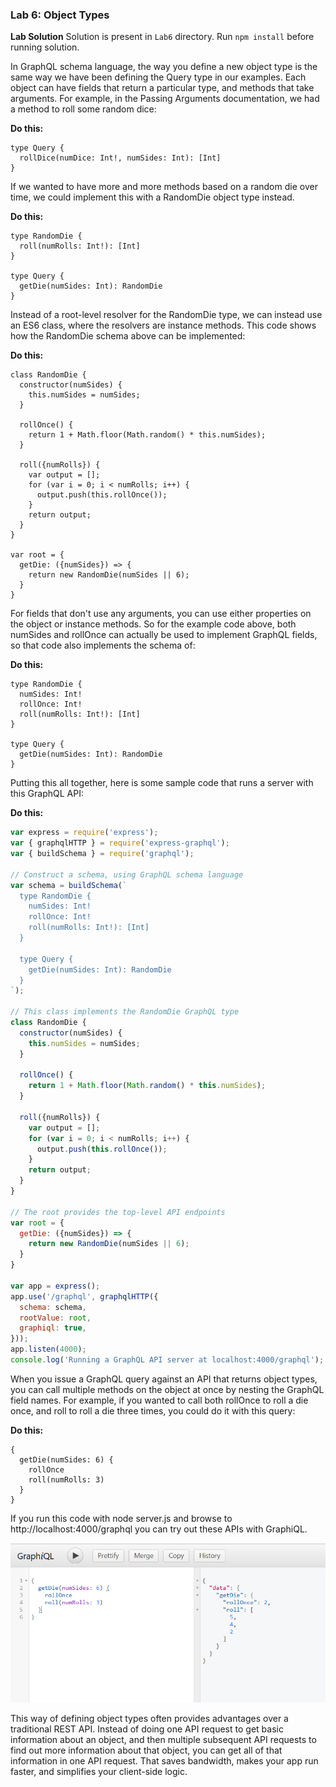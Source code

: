 ﻿### Lab 6:  Object Types

**Lab Solution** Solution is present in `Lab6` directory. Run `npm install` before running solution.

In GraphQL schema language, the way you define a new object type is the same way we have been defining the Query type in our examples. Each object can have fields that return a particular type, and methods that take arguments. For example, in the Passing Arguments documentation, we had a method to roll some random dice:

**Do this:**

```
type Query {
  rollDice(numDice: Int!, numSides: Int): [Int]
}
```

If we wanted to have more and more methods based on a random die over time, we could implement this with a RandomDie object type instead.

**Do this:**

```
type RandomDie {
  roll(numRolls: Int!): [Int]
}

type Query {
  getDie(numSides: Int): RandomDie
}
```

Instead of a root-level resolver for the RandomDie type, we can instead use an ES6 class, where the resolvers are instance methods. This code shows how the RandomDie schema above can be implemented:

**Do this:**

```
class RandomDie {
  constructor(numSides) {
    this.numSides = numSides;
  }

  rollOnce() {
    return 1 + Math.floor(Math.random() * this.numSides);
  }

  roll({numRolls}) {
    var output = [];
    for (var i = 0; i < numRolls; i++) {
      output.push(this.rollOnce());
    }
    return output;
  }
}

var root = {
  getDie: ({numSides}) => {
    return new RandomDie(numSides || 6);
  }
}

```

For fields that don't use any arguments, you can use either properties on the object or instance methods. So for the example code above, both numSides and rollOnce can actually be used to implement GraphQL fields, so that code also implements the schema of:

**Do this:**

```
type RandomDie {
  numSides: Int!
  rollOnce: Int!
  roll(numRolls: Int!): [Int]
}

type Query {
  getDie(numSides: Int): RandomDie
}
```

Putting this all together, here is some sample code that runs a server with this GraphQL API:

**Do this:**

```javascript
var express = require('express');
var { graphqlHTTP } = require('express-graphql');
var { buildSchema } = require('graphql');

// Construct a schema, using GraphQL schema language
var schema = buildSchema(`
  type RandomDie {
    numSides: Int!
    rollOnce: Int!
    roll(numRolls: Int!): [Int]
  }

  type Query {
    getDie(numSides: Int): RandomDie
  }
`);

// This class implements the RandomDie GraphQL type
class RandomDie {
  constructor(numSides) {
    this.numSides = numSides;
  }

  rollOnce() {
    return 1 + Math.floor(Math.random() * this.numSides);
  }

  roll({numRolls}) {
    var output = [];
    for (var i = 0; i < numRolls; i++) {
      output.push(this.rollOnce());
    }
    return output;
  }
}

// The root provides the top-level API endpoints
var root = {
  getDie: ({numSides}) => {
    return new RandomDie(numSides || 6);
  }
}

var app = express();
app.use('/graphql', graphqlHTTP({
  schema: schema,
  rootValue: root,
  graphiql: true,
}));
app.listen(4000);
console.log('Running a GraphQL API server at localhost:4000/graphql');

```

When you issue a GraphQL query against an API that returns object types, you can call multiple methods on the object at once by nesting the GraphQL field names. For example, if you wanted to call both rollOnce to roll a die once, and roll to roll a die three times, you could do it with this query:


**Do this:**

```
{
  getDie(numSides: 6) {
    rollOnce
    roll(numRolls: 3)
  }
}
```

If you run this code with node server.js and browse to http://localhost:4000/graphql you can try out these APIs with GraphiQL.

![](./images/6.png)

This way of defining object types often provides advantages over a traditional REST API. Instead of doing one API request to get basic information about an object, and then multiple subsequent API requests to find out more information about that object, you can get all of that information in one API request. That saves bandwidth, makes your app run faster, and simplifies your client-side logic.

